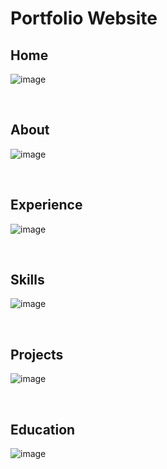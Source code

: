 # Portfolio Website 

## Home

![image](https://github.com/user-attachments/assets/4e67a404-409b-4343-9bd8-0a3e90c3d2f2)


<br>

## About

![image](https://github.com/user-attachments/assets/dc4ff44c-6bd7-477d-a53d-820f7c3ebe27)

<br>

## Experience

![image](https://github.com/user-attachments/assets/da6907ad-08bf-499f-8760-8ac7d386676c)


<br>

## Skills

![image](https://github.com/user-attachments/assets/ef7e15ed-63c4-44f3-949d-b23758d4d31b)

<br>

## Projects

![image](https://github.com/user-attachments/assets/98f0448f-e6ca-46b5-bc27-49f32177ea48)


<br>

## Education

![image](https://github.com/user-attachments/assets/93a3e737-1d05-4201-911a-ff3d8c759fb7)

